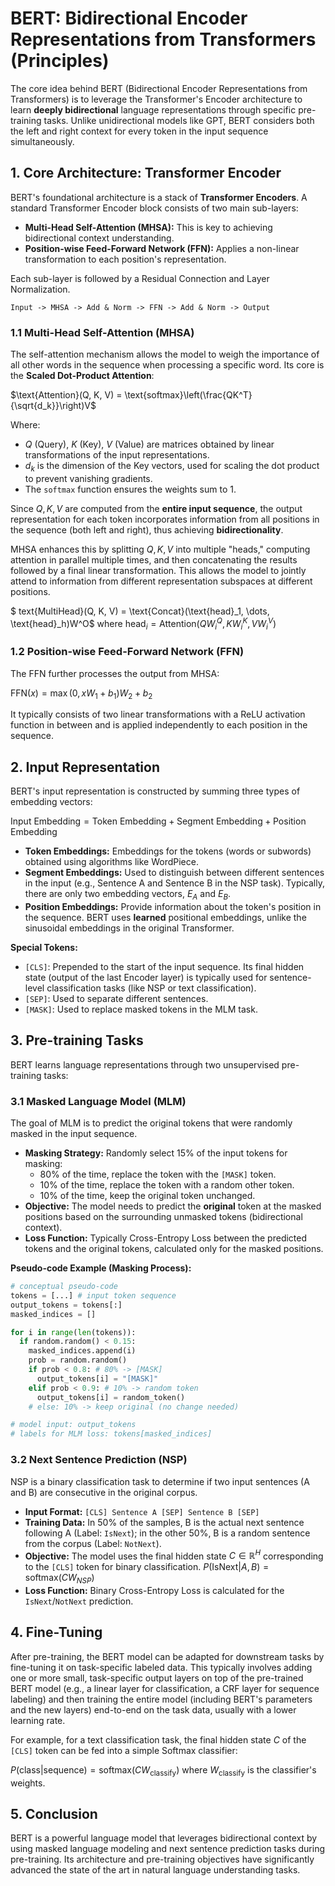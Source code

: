 # BERT: Bidirectional Encoder Representations from Transformers (Principles)

The core idea behind BERT (Bidirectional Encoder Representations from Transformers) is to leverage the Transformer's Encoder architecture to learn **deeply bidirectional** language representations through specific pre-training tasks. Unlike unidirectional models like GPT, BERT considers both the left and right context for every token in the input sequence simultaneously.

## 1. Core Architecture: Transformer Encoder

BERT's foundational architecture is a stack of **Transformer Encoders**. A standard Transformer Encoder block consists of two main sub-layers:

*   **Multi-Head Self-Attention (MHSA):** This is key to achieving bidirectional context understanding.
*   **Position-wise Feed-Forward Network (FFN):** Applies a non-linear transformation to each position's representation.

Each sub-layer is followed by a Residual Connection and Layer Normalization.

```
Input -> MHSA -> Add & Norm -> FFN -> Add & Norm -> Output
```

### 1.1 Multi-Head Self-Attention (MHSA)

The self-attention mechanism allows the model to weigh the importance of all other words in the sequence when processing a specific word. Its core is the **Scaled Dot-Product Attention**:

$\text{Attention}(Q, K, V) = \text{softmax}\left(\frac{QK^T}{\sqrt{d_k}}\right)V$

Where:
*   $Q$ (Query), $K$ (Key), $V$ (Value) are matrices obtained by linear transformations of the input representations.
*   $d_k$ is the dimension of the Key vectors, used for scaling the dot product to prevent vanishing gradients.
*   The `softmax` function ensures the weights sum to 1.

Since $Q, K, V$ are computed from the **entire input sequence**, the output representation for each token incorporates information from all positions in the sequence (both left and right), thus achieving **bidirectionality**.

MHSA enhances this by splitting $Q, K, V$ into multiple "heads," computing attention in parallel multiple times, and then concatenating the results followed by a final linear transformation. This allows the model to jointly attend to information from different representation subspaces at different positions.

$ text{MultiHead}(Q, K, V) = \text{Concat}(\text{head}_1, \dots, \text{head}_h)W^O$
$\text{where head}_i = \text{Attention}(QW_i^Q, KW_i^K, VW_i^V)$

### 1.2 Position-wise Feed-Forward Network (FFN)

The FFN further processes the output from MHSA:

$\text{FFN}(x) = \max(0, xW_1 + b_1)W_2 + b_2$

It typically consists of two linear transformations with a ReLU activation function in between and is applied independently to each position in the sequence.

## 2. Input Representation

BERT's input representation is constructed by summing three types of embedding vectors:

$\text{Input Embedding} = \text{Token Embedding} + \text{Segment Embedding} + \text{Position Embedding}$

*   **Token Embeddings:** Embeddings for the tokens (words or subwords) obtained using algorithms like WordPiece.
*   **Segment Embeddings:** Used to distinguish between different sentences in the input (e.g., Sentence A and Sentence B in the NSP task). Typically, there are only two embedding vectors, $E_A$ and $E_B$.
*   **Position Embeddings:** Provide information about the token's position in the sequence. BERT uses **learned** positional embeddings, unlike the sinusoidal embeddings in the original Transformer.

**Special Tokens:**
*   `[CLS]`: Prepended to the start of the input sequence. Its final hidden state (output of the last Encoder layer) is typically used for sentence-level classification tasks (like NSP or text classification).
*   `[SEP]`: Used to separate different sentences.
*   `[MASK]`: Used to replace masked tokens in the MLM task.

## 3. Pre-training Tasks

BERT learns language representations through two unsupervised pre-training tasks:

### 3.1 Masked Language Model (MLM)

The goal of MLM is to predict the original tokens that were randomly masked in the input sequence.

*   **Masking Strategy:** Randomly select 15% of the input tokens for masking:
    *   80% of the time, replace the token with the `[MASK]` token.
    *   10% of the time, replace the token with a random other token.
    *   10% of the time, keep the original token unchanged.
*   **Objective:** The model needs to predict the **original** token at the masked positions based on the surrounding unmasked tokens (bidirectional context).
*   **Loss Function:** Typically Cross-Entropy Loss between the predicted tokens and the original tokens, calculated only for the masked positions.

**Pseudo-code Example (Masking Process):**
```python
# conceptual pseudo-code
tokens = [...] # input token sequence
output_tokens = tokens[:]
masked_indices = []

for i in range(len(tokens)):
  if random.random() < 0.15:
    masked_indices.append(i)
    prob = random.random()
    if prob < 0.8: # 80% -> [MASK]
      output_tokens[i] = "[MASK]"
    elif prob < 0.9: # 10% -> random token
      output_tokens[i] = random_token()
    # else: 10% -> keep original (no change needed)

# model input: output_tokens
# labels for MLM loss: tokens[masked_indices]
```

### 3.2 Next Sentence Prediction (NSP)

NSP is a binary classification task to determine if two input sentences (A and B) are consecutive in the original corpus.

*   **Input Format:** `[CLS] Sentence A [SEP] Sentence B [SEP]`
*   **Training Data:** In 50% of the samples, B is the actual next sentence following A (Label: `IsNext`); in the other 50%, B is a random sentence from the corpus (Label: `NotNext`).
*   **Objective:** The model uses the final hidden state $C \in \mathbb{R}^H$ corresponding to the `[CLS]` token for binary classification.
    $P(\text{IsNext} | A, B) = \text{softmax}(CW_{NSP})$
*   **Loss Function:** Binary Cross-Entropy Loss is calculated for the `IsNext`/`NotNext` prediction.

## 4. Fine-Tuning

After pre-training, the BERT model can be adapted for downstream tasks by fine-tuning it on task-specific labeled data. This typically involves adding one or more small, task-specific output layers on top of the pre-trained BERT model (e.g., a linear layer for classification, a CRF layer for sequence labeling) and then training the entire model (including BERT's parameters and the new layers) end-to-end on the task data, usually with a lower learning rate.

For example, for a text classification task, the final hidden state $C$ of the `[CLS]` token can be fed into a simple Softmax classifier:

$P(\text{class} | \text{sequence}) = \text{softmax}(CW_{\text{classify}})$
where $W_{\text{classify}}$ is the classifier's weights.

## 5. Conclusion

BERT is a powerful language model that leverages bidirectional context by using masked language modeling and next sentence prediction tasks during pre-training. Its architecture and pre-training objectives have significantly advanced the state of the art in natural language understanding tasks.
